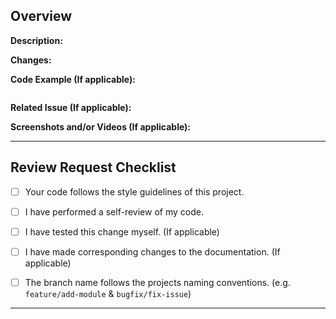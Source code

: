 ## Overview

**Description:**
<!--- Provide a general summary of your changes -->

**Changes:**
<!--- Describe your changes in detail -->

**Code Example (If applicable):**
```java

```

**Related Issue (If applicable):**
<!--- Link related issues here -->

**Screenshots and/or Videos (If applicable):**
<!--- Provide any Screenshots and/or Videos -->

---

## Review Request Checklist

- [ ] Your code follows the style guidelines of this project.
- [ ] I have performed a self-review of my code.
- [ ] I have tested this change myself. (If applicable)
- [ ] I have made corresponding changes to the documentation. (If applicable)
- [ ] The branch name follows the projects naming conventions. (e.g. `feature/add-module` & `bugfix/fix-issue`)


---
